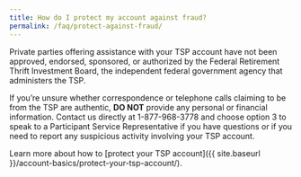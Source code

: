 ```yaml
---
title: How do I protect my account against fraud?
permalink: /faq/protect-against-fraud/
---
```


Private parties offering assistance with your TSP account have not been approved, endorsed, sponsored, or authorized by the Federal Retirement Thrift Investment Board, the independent federal government agency that administers the TSP.

If you’re unsure whether correspondence or telephone calls claiming to be from the TSP are authentic, **DO NOT** provide any personal or financial information. Contact us directly at 1-877-968-3778 and choose option 3 to speak to a Participant Service Representative if you have questions or if you need to report any suspicious activity involving your TSP account.

Learn more about how to [protect your TSP account]({{ site.baseurl }}/account-basics/protect-your-tsp-account/).
